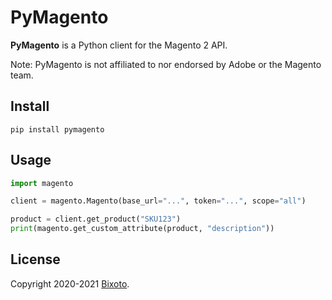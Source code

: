 # PyMagento

**PyMagento** is a Python client for the Magento 2 API.

Note: PyMagento is not affiliated to nor endorsed by Adobe or the Magento team.

## Install

    pip install pymagento

## Usage

```python
import magento

client = magento.Magento(base_url="...", token="...", scope="all")

product = client.get_product("SKU123")
print(magento.get_custom_attribute(product, "description"))
```

## License

Copyright 2020-2021 [Bixoto](https://bixoto.com/).
